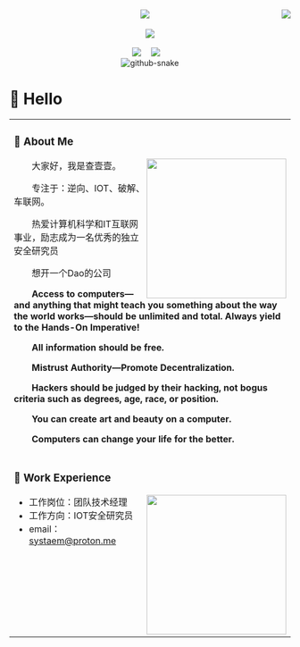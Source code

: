 <div align="center">

<!-- 访问统计 -->
<img align="right" src="https://visitor-badge.laobi.icu/badge?page_id=cha111ng1.cha111ng1">
<h1 align="center">
  <a href="https://cha111ng1.github.io">
    <img src="https://readme-typing-svg.herokuapp.com/?lines=Hello,+I+am+Cha111Ng1+👋;Welcome+Here,+My+Buddy....;Nice+to+meet+you!&center=true&size=25">
  </a>
</h1>
<!-- knock code pictures 敲代码的图片 -->
<img align="center" src="https://cdn.jsdelivr.net/gh/sun0225SUN/sun0225SUN/assets/images/coding.gif" /><br>
<br>
<!-- profile logo 个人资料徽标 -->
  <div align="center">
    <a href="https://cha111ng1.github.io"><img src="https://img.shields.io/badge/Website-博客-blue" /></a>&emsp;
    <a href="https://twitter.com/Cha111N80114/"><img src="https://img.shields.io/badge/Twitter-推特-blue" /></a>&emsp;
<!--     <a href="https://www.youtube.com/@sun0225SUN"><img src="https://img.shields.io/badge/YouTube-油管-c32136" /></a>&emsp; -->
<!--     <a href="https://box.sunguoqi.com/weixin_mp"><img src="https://img.shields.io/badge/WeChat-微信-07c160" /></a>&emsp; -->
<!--     <a href="https://space.bilibili.com/448488855/"><img src="https://img.shields.io/badge/Bilibili-B站-ff69b4" /></a>&emsp; -->
<!--     <a href="https://blog.csdn.net/weixin_50915462/"><img src="https://img.shields.io/badge/CSDN-论坛-c32136" /></a>&emsp; -->
<!--     <a href="https://www.zhihu.com/people/sunguoqi/"><img src="https://img.shields.io/badge/Zhihu-知乎-blue" /></a>&emsp; -->
    <!-- visitor statistics logo 访客数统计徽标 -->
<!--     <img src="https://komarev.com/ghpvc/?username=Cha111Ng1&label=Views&color=0e75b6&style=flat" alt="访问量统计" /> -->
  </div>

  <!-- Snake Code Contribution Map 贪吃蛇代码贡献图 -->
<picture>
  <source media="(prefers-color-scheme: dark)" srcset="https://cdn.jsdelivr.net/gh/sun0225SUN/sun0225SUN/profile-snake-contrib/github-contribution-grid-snake-dark.svg" />
  <source media="(prefers-color-scheme: light)" srcset="https://cdn.jsdelivr.net/gh/sun0225SUN/sun0225SUN/profile-snake-contrib/github-contribution-grid-snake.svg" />
  <img alt="github-snake" src="https://cdn.jsdelivr.net/gh/sun0225SUN/sun0225SUN/profile-snake-contrib/github-contribution-grid-snake-dark.svg" />
</picture>

</div>


#  🙋 Hello

<table>
<tr><td>

<!-- About me 关于我 -->
### 🤺 About Me
  
<img align="right" width="250" src="https://cdn.jsdelivr.net/gh/sun0225SUN/sun0225SUN/assets/images/hi.gif" />

<p>&emsp;&emsp;大家好，我是查壹壹。</p>
<p>&emsp;&emsp;专注于：逆向、IOT、破解、车联网。</p>
<p>&emsp;&emsp;热爱计算机科学和IT互联网事业，励志成为一名优秀的独立安全研究员</p>
<p>&emsp;&emsp;想开一个Dao的公司</p>
<p><strong>&emsp;&emsp;Access to computers—and anything that might teach you something about the way the world works—should be unlimited and total. Always yield to the Hands-On Imperative!</strong></p>
<p><strong>&emsp;&emsp;All information should be free.</strong></p>
<p><strong>&emsp;&emsp;Mistrust Authority—Promote Decentralization.</strong></p>
<p><strong>&emsp;&emsp;Hackers should be judged by their hacking, not bogus criteria such as degrees, age, race, or position.</strong></p>
<p><strong>&emsp;&emsp;You can create art and beauty on a computer.</strong></p>
<p><strong>&emsp;&emsp;Computers can change your life for the better.</strong></p>

</td></tr>

<tr>
<td>
  
### 🏢 Work Experience

<img align="right" width="250" src="https://cdn.jsdelivr.net/gh/sun0225SUN/sun0225SUN/assets/images/hi.gif" />
  
  - 工作岗位：团队技术经理
  - 工作方向：IOT安全研究员
  - email：systaem@proton.me

</td>
</tr>
</table>
